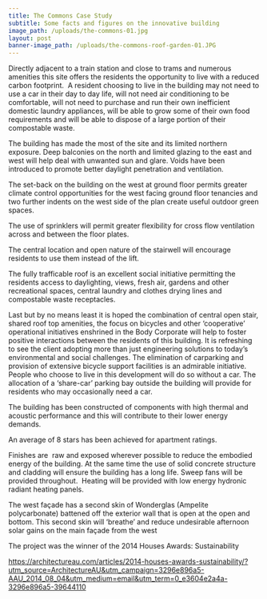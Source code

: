 ```yaml
---
title: The Commons Case Study
subtitle: Some facts and figures on the innovative building
image_path: /uploads/the-commons-01.jpg
layout: post
banner-image_path: /uploads/the-commons-roof-garden-01.JPG
---
```



Directly adjacent to a train station and close to trams and numerous amenities this site offers the residents the opportunity to live with a reduced carbon footprint.  A resident choosing to live in the building may not need to use a car in their day to day life, will not need air conditioning to be comfortable, will not need to purchase and run their own inefficient domestic laundry appliances, will be able to grow some of their own food requirements and will be able to dispose of a large portion of their compostable waste.

The building has made the most of the site and its limited northern exposure. Deep balconies on the north and limited glazing to the east and west will help deal with unwanted sun and glare. Voids have been introduced to promote better daylight penetration and ventilation.

The set-back on the building on the west at ground floor permits greater climate control opportunities for the west facing ground floor tenancies and two further indents on the west side of the plan create useful outdoor green spaces.

The use of sprinklers will permit greater flexibility for cross flow ventilation across and between the floor plates.

The central location and open nature of the stairwell will encourage residents to use them instead of the lift.

The fully trafficable roof is an excellent social initiative permitting the residents access to daylighting, views, fresh air, gardens and other recreational spaces, central laundry and clothes drying lines and compostable waste receptacles.

Last but by no means least it is hoped the combination of central open stair, shared roof top amenities, the focus on bicycles and other ‘cooperative’ operational initiatives enshrined in the Body Corporate will help to foster positive interactions between the residents of this building. It is refreshing to see the client adopting more than just engineering solutions to today’s environmental and social challenges. The elimination of carparking and provision of extensive bicycle support facilities is an admirable initiative. People who choose to live in this development will do so without a car. The allocation of a ‘share-car’ parking bay outside the building will provide for residents who may occasionally need a car.

The building has been constructed of components with high thermal and acoustic performance and this will contribute to their lower energy demands.

An average of 8 stars has been achieved for apartment ratings.

Finishes are  raw and exposed wherever possible to reduce the embodied energy of the building. At the same time the use of solid concrete structure and cladding will ensure the building has a long life. Sweep fans will be provided throughout.  Heating will be provided with low energy hydronic radiant heating panels.

The west façade has a second skin of Wonderglas (Ampelite polycarbonate) battened off the exterior wall that is open at the open and bottom. This second skin will ‘breathe’ and reduce undesirable afternoon solar gains on the main façade from the west

The project was the winner of the 2014 Houses Awards: Sustainability

https://architectureau.com/articles/2014-houses-awards-sustainability/?utm_source=ArchitectureAU&utm_campaign=3296e896a5-AAU_2014_08_04&utm_medium=email&utm_term=0_e3604e2a4a-3296e896a5-39644110